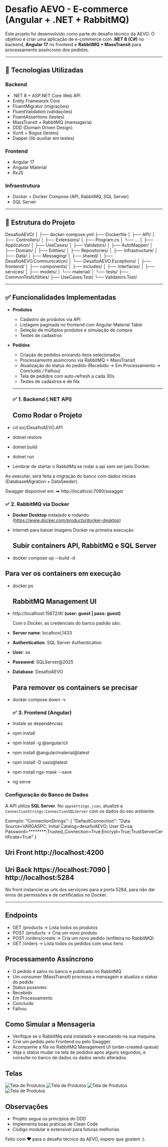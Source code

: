 # Desafio AEVO - E-commerce (Angular + .NET + RabbitMQ)

Este projeto foi desenvolvido como parte do desafio técnico da AEVO.
O objetivo é criar uma aplicação de e-commerce com **.NET 8 (C#)** no backend, **Angular 17** no frontend e **RabbitMQ + MassTransit** para processamento assíncrono dos pedidos.

---

## 🚀 Tecnologias Utilizadas

### Backend
- .NET 8 + ASP.NET Core Web API
- Entity Framework Core
- FluentMigrator (migrações)
- FluentValidation (validações)
- FluentAssertions (testes)
- MassTransit + RabbitMQ (mensageria)
- DDD (Domain Driven Design)
- Xunit + Bogus (testes)
- Dapper (lib auxiliar em testes)

### Frontend
- Angular 17
- Angular Material
- RxJS

### Infraestrutura
- Docker + Docker Compose (API, RabbitMQ, SQL Server)
- SQL Server

---

## 📂 Estrutura do Projeto

DesafioAEVO/
│
├── docker-compose.yml
├── Dockerfile
│
├── API/
│ ├── Controllers/
│ ├── Extensions/
│ ├── Program.cs
│ └── ...
│
├── Application/
│ ├── UseCases/
│ ├── Validators/
│ ├── AutoMapper/
│
├── Domain/
│ ├── Entities/
│ ├── Repositories/
│
├── Infrastructure/
│ ├── Data/
│ ├── Messaging/
│
├── shared/
│ ├── DesafioAEVO.Communication/
│ └── DesafioAEVO.Exceptions/
│
├── frontend/
│ ├── components/
│ ├── includes/
│ ├── interfaces/
│ ├── services/
│ ├── models/
│ └── material/
│
└── tests/
├── CommonTestUtilities/
├── UseCases.Test/
└── Validators.Test/

---

## ✅ Funcionalidades Implementadas
- **Produtos**
  - Cadastro de produtos via API
  - Listagem paginada no frontend com Angular Material Table
  - Seleção de múltiplos produtos e simulação de compra
  - Testes de cadastros

- **Pedidos**
  - Criação de pedidos enviando itens selecionados
  - Processamento assíncrono via RabbitMQ + MassTransit
  - Atualização do status do pedido (Recebido → Em Processamento → Concluído / Falhou)
  - Tela de pedidos com auto-refresh a cada 30s
  - Testes de cadastros e de fila

  ---

  ### ✅ 1. Backend (.NET API)

  ## Como Rodar o Projeto
- cd src/DesafioAEVO.API
- dotnet restore
- dotnet build
- dotnet run
- Lembrar de startar o RabbitMq se rodar a api sem ser pelo Docker.

Ao executar, será feita a migração do banco com dados iniciais (DatabaseMigration + DataSeeder).

Swagger disponível em:
➡ http://localhost:7090/swagger
  
  ### ✅ 2. RabbitMQ via Docker

- **Docker Desktop** instalado e rodando (https://www.docker.com/products/docker-desktop)    
- Internet para baixar imagens Docker na primeira execução  

  ## Subir containers API, RabbitMQ e SQL Server
-  docker compose up --build -d
  ## Para ver os containers em execução
- docker ps

  ## RabbitMQ Management UI
- http://localhost:15672/#/
  **(user: guest | pass: guest)**

  Com o Docker, as credenciais do banco padrão são:
- **Server name**: localhost,1433
- **Authentication**: SQL Server Authentication
- **User**: sa
- **Password**: SQLServer@2025
- **Database**: DesafioAEVO

  ## Para remover os containers se precisar
- docker compose down -v

  ### ✅ 3. Frontend (Angular)
- Instale as dependências
- npm install
- npm install -g @angular/cli
- npm install @angular/material@latest
- npm install -D sass@latest
- npm install ngx-mask --save
- ng serve

### Configuração do Banco de Dados
A API utiliza **SQL Server**. No `appsettings.json`, atualize a `ConnectionStrings:ConnectionSQLServer` com os dados do seu ambiente.

Exemplo:
"ConnectionStrings": {
  "DefaultConnection": "Data Source=VARGASPC; Initial Catalog=desafioAEVO; User ID=sa; Password=********;Trusted_Connection=True;Encrypt=True;TrustServerCertificate=True"
}

## Uri Front http://localhost:4200
## Uri Back https://localhost:7090 | http://localhost:5284

No front instanciei as urls dos serviçoes para a porta 5284, para não dar erros de permissões e de certificados no Docker.

---

## Endpoints
- GET /products → Lista todos os produtos
- POST /products → Cria um novo produto
- POST /orders/create → Cria um novo pedido (enfileira no RabbitMQ)
- GET /orders → Lista todos os pedidos com seus itens

## Processamento Assíncrono
- O pedido é salvo no banco e publicado no RabbitMQ
- Um consumer (MassTransit) processa a mensagem e atualiza o status do pedido
- Status possíveis:
- Recebido
- Em Processamento
- Concluído
- Falhou

## Como Simular a Mensageria
- Verifique se o RabbitMq está instalado e executando na sua maquina.
- Crie um pedido pelo Frontend ou pelo Swagger.
- Acompanhe a fila no RabbitMQ Management UI (order-created-queue)
- Veja o status mudar na tela de pedidos após alguns segundos, e consulte no banco de dados os dados sendo alterados.

## Telas
![Tela de Produtos](docs/images/HomeDesafioAEVO.png)
![Tela de Produtos](docs/images/ProductsDesafioAEVO.png)
![Tela de Produtos](docs/images/OrdersDesafioAEVO.png)
![Tela de Produtos](docs/images/SideDesafioAEVO.png)

## Observações
- Projeto segue os princípios do DDD
- Implementa boas práticas de Clean Code
- Código modular e extensível para futuras melhorias

Feito com ❤️ para o desafio técnico da AEVO, espero que gostem :).